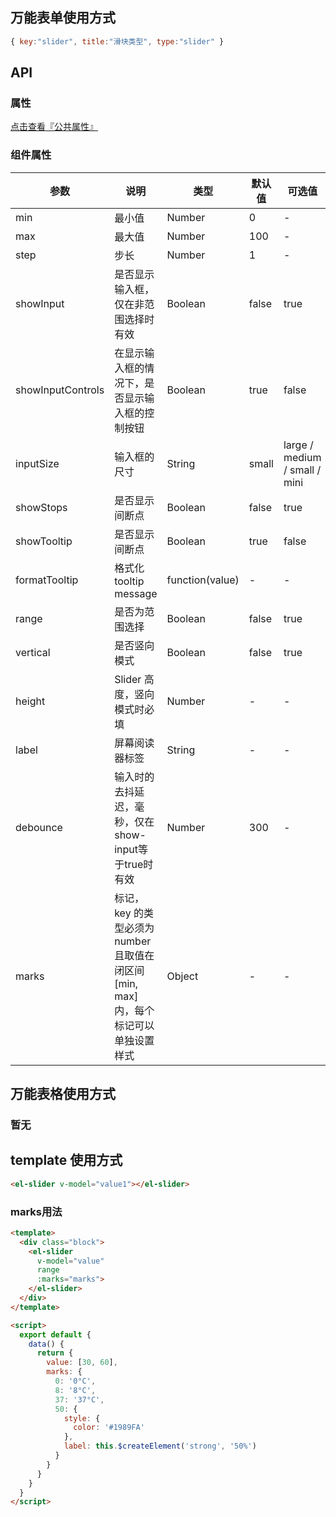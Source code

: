 ## 万能表单使用方式

```js
{ key:"slider", title:"滑块类型", type:"slider" }
```

## API

### 属性

[点击查看『公共属性』](https://gitee.com/vk-uni/vk-uni-cloud-router/wikis/pages?sort_id=4051177&doc_id=975983)

### 组件属性

| 参数             | 说明                           | 类型    | 默认值  | 可选值 |
|------------------|-------------------------------|---------|--------|-------|
| min            | 最小值 | Number  | 0 | -  |
| max            | 最大值 | Number  | 100 | -  |
| step            | 步长 | Number  | 1 | -  |
| showInput            | 是否显示输入框，仅在非范围选择时有效 | Boolean  | false | true |
| showInputControls            | 在显示输入框的情况下，是否显示输入框的控制按钮 | Boolean  | true | false |
| inputSize            | 输入框的尺寸 | String  | small | large / medium / small / mini |
| showStops            | 	是否显示间断点 | Boolean  | false | true |
| showTooltip            | 	是否显示间断点 | Boolean  |  true | false |
| formatTooltip            | 	格式化 tooltip message| function(value)  |  - | - |
| range            | 	是否为范围选择 | Boolean  | false | true |
| vertical            | 	是否竖向模式 | Boolean  | false | true |
| height            | Slider 高度，竖向模式时必填 | Number  | - | -  |
| label            | 屏幕阅读器标签 | String  | - | -  |
| debounce            | 输入时的去抖延迟，毫秒，仅在show-input等于true时有效 | Number  | 300 | -  |
| marks            | 标记， key 的类型必须为 number 且取值在闭区间 [min, max] 内，每个标记可以单独设置样式 | Object  | - | -  |

## 万能表格使用方式

### 暂无

## template 使用方式
```html
<el-slider v-model="value1"></el-slider>
```

### marks用法
```html
<template>
  <div class="block">
    <el-slider
      v-model="value"
      range
      :marks="marks">
    </el-slider>
  </div>
</template>

<script>
  export default {
    data() {
      return {
        value: [30, 60],
        marks: {
          0: '0°C',
          8: '8°C',
          37: '37°C',
          50: {
            style: {
              color: '#1989FA'
            },
            label: this.$createElement('strong', '50%')
          }
        }
      }
    }
  }
</script>
```